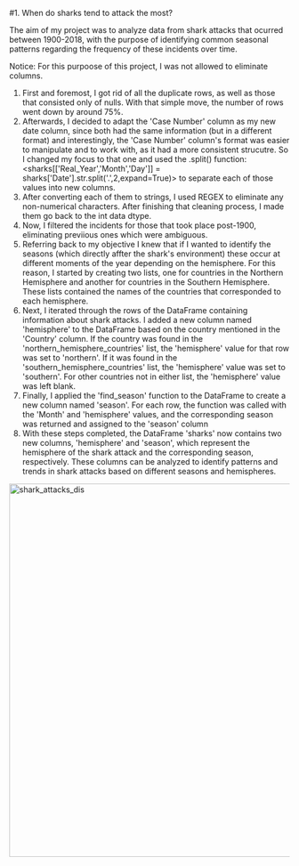 #1. When do sharks tend to attack the most?

The aim of my project was to analyze data from shark attacks that ocurred between 1900-2018, with the purpose of identifying common seasonal patterns regarding the frequency of these incidents over time. 

Notice: For this purpoose of this project, I was not allowed to eliminate columns.


1. First and foremost, I got rid of all the duplicate rows, as well as those that consisted only of nulls. With that simple move, the number of rows went down by around 75%.
2. Afterwards, I decided to adapt the 'Case Number' column as my new date column, since both had the same information (but in a different format) and interestingly, the 'Case Number' column's format was easier to manipulate and to work with, as it had a more consistent strucutre. So I changed my focus to that one and used the .split() function:
    <sharks[['Real_Year','Month','Day']] = sharks['Date'].str.split('.',2,expand=True)>
    to separate each of those values into new columns.
3. After converting each of them to strings, I used REGEX to eliminate any non-numerical characters. After finishing that cleaning process, I made them go back to the int data dtype.
4. Now, I filtered the incidents for those that took place post-1900, eliminating previious ones which were ambiguous.
5. Referring back to my objective I knew that if I wanted to identify the seasons (which directly affter the shark's environment) these occur at different moments of the year depending on the hemisphere. For this reason, I started by creating two lists, one for countries in the Northern Hemisphere and another for countries in the Southern Hemisphere. These lists contained the names of the countries that corresponded to each hemisphere.
6. Next, I iterated through the rows of the DataFrame containing information about shark attacks. I added a new column named 'hemisphere' to the DataFrame based on the country mentioned in the 'Country' column. If the country was found in the 'northern_hemisphere_countries' list, the 'hemisphere' value for that row was set to 'northern'. If it was found in the 'southern_hemisphere_countries' list, the 'hemisphere' value was set to 'southern'. For other countries not in either list, the 'hemisphere' value was left blank.
7. Finally, I applied the 'find_season' function to the DataFrame to create a new column named 'season'. For each row, the function was called with the 'Month' and 'hemisphere' values, and the corresponding season was returned and assigned to the 'season' column
8. With these steps completed, the DataFrame 'sharks' now contains two new columns, 'hemisphere' and 'season', which represent the hemisphere of the shark attack and the corresponding season, respectively. These columns can be analyzed to identify patterns and trends in shark attacks based on different seasons and hemispheres.

<img width="671" alt="shark_attacks_dis" src="https://github.com/Ironhack-Data-Madrid-Julio-2023/2.4-lab_data_cleaning/assets/139127453/7b00ebbd-67d2-4156-aae1-e93c61e83d94">


